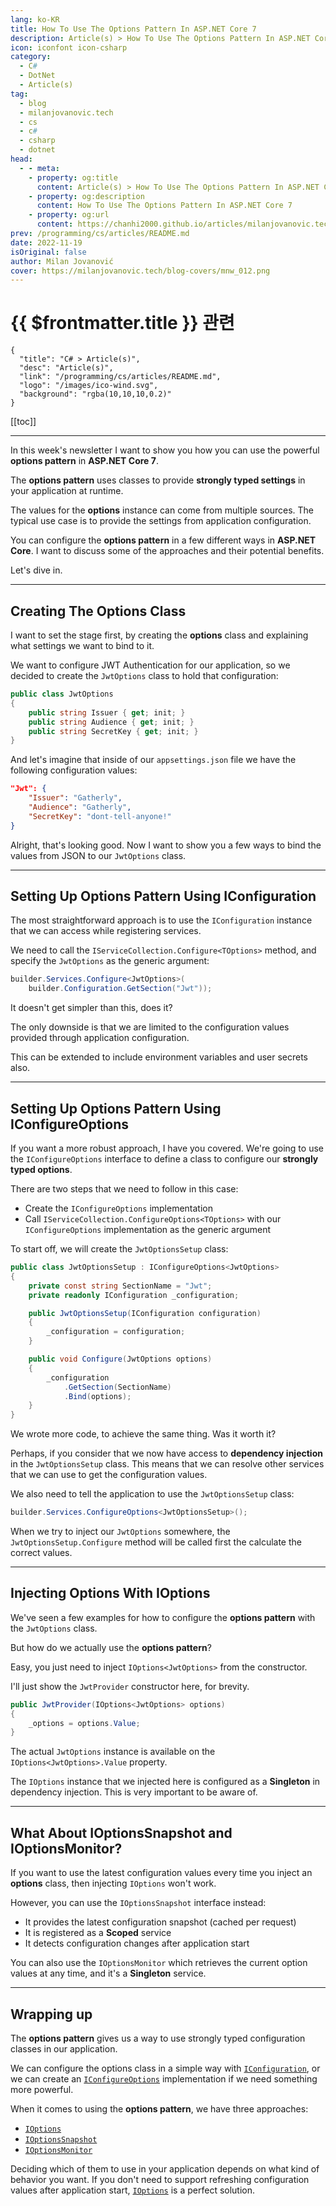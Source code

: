 ```yaml
---
lang: ko-KR
title: How To Use The Options Pattern In ASP.NET Core 7
description: Article(s) > How To Use The Options Pattern In ASP.NET Core 7
icon: iconfont icon-csharp
category: 
  - C#
  - DotNet
  - Article(s)
tag: 
  - blog
  - milanjovanovic.tech
  - cs
  - c#
  - csharp
  - dotnet
head:
  - - meta:
    - property: og:title
      content: Article(s) > How To Use The Options Pattern In ASP.NET Core 7
    - property: og:description
      content: How To Use The Options Pattern In ASP.NET Core 7
    - property: og:url
      content: https://chanhi2000.github.io/articles/milanjovanovic.tech/how-to-use-the-options-pattern-in-asp-net-core-7.html
prev: /programming/cs/articles/README.md
date: 2022-11-19
isOriginal: false
author: Milan Jovanović
cover: https://milanjovanovic.tech/blog-covers/mnw_012.png
---
```


# {{ $frontmatter.title }} 관련

```component VPCard
{
  "title": "C# > Article(s)",
  "desc": "Article(s)",
  "link": "/programming/cs/articles/README.md",
  "logo": "/images/ico-wind.svg",
  "background": "rgba(10,10,10,0.2)"
}
```

[[toc]]

---

<SiteInfo
  name="How To Use The Options Pattern In ASP.NET Core 7"
  desc="In this week's newsletter I want to show you how you can use the powerful Options pattern in ASP.NET Core 7. The options pattern uses classes to provide strongly typed settings in your application at runtime. The values for the options instance can come from multiple sources. The typical use case is to provide the settings from application configuration."
  url="https://milanjovanovic.tech/blog/how-to-use-the-options-pattern-in-asp-net-core-7/"
  logo="https://milanjovanovic.tech/profile_favicon.png"
  preview="https://milanjovanovic.tech/blog-covers/mnw_012.png"/>

In this week's newsletter I want to show you how you can use the powerful **options pattern** in **ASP.NET Core 7**.

The **options pattern** uses classes to provide **strongly typed settings** in your application at runtime.

The values for the **options** instance can come from multiple sources. The typical use case is to provide the settings from application configuration.

You can configure the **options pattern** in a few different ways in **ASP.NET Core**. I want to discuss some of the approaches and their potential benefits.

Let's dive in.

---

## Creating The Options Class

I want to set the stage first, by creating the **options** class and explaining what settings we want to bind to it.

We want to configure JWT Authentication for our application, so we decided to create the `JwtOptions` class to hold that configuration:

```cs
public class JwtOptions
{
    public string Issuer { get; init; }
    public string Audience { get; init; }
    public string SecretKey { get; init; }
}
```

And let's imagine that inside of our `appsettings.json` file
we have the following configuration values:

```json
"Jwt": {
    "Issuer": "Gatherly",
    "Audience": "Gatherly",
    "SecretKey": "dont-tell-anyone!"
}
```

Alright, that's looking good. Now I want to show you a few ways to bind the values from JSON to our `JwtOptions` class.

---

## Setting Up Options Pattern Using IConfiguration

The most straightforward approach is to use the `IConfiguration` instance that we can access while registering services.

We need to call the `IServiceCollection.Configure<TOptions>` method, and specify the `JwtOptions` as the generic argument:

```cs
builder.Services.Configure<JwtOptions>(
    builder.Configuration.GetSection("Jwt"));
```

It doesn't get simpler than this, does it?

The only downside is that we are limited to the configuration values provided through application configuration.

This can be extended to include environment variables and user secrets also.

---

## Setting Up Options Pattern Using IConfigureOptions

If you want a more robust approach, I have you covered. We're going to use the `IConfigureOptions` interface to define a class to configure our **strongly typed options**.

There are two steps that we need to follow in this case:

- Create the `IConfigureOptions` implementation
- Call `IServiceCollection.ConfigureOptions<TOptions>` with our `IConfigureOptions` implementation as the generic argument

To start off, we will create the `JwtOptionsSetup` class:

```cs
public class JwtOptionsSetup : IConfigureOptions<JwtOptions>
{
    private const string SectionName = "Jwt";
    private readonly IConfiguration _configuration;

    public JwtOptionsSetup(IConfiguration configuration)
    {
        _configuration = configuration;
    }

    public void Configure(JwtOptions options)
    {
        _configuration
            .GetSection(SectionName)
            .Bind(options);
    }
}
```

We wrote more code, to achieve the same thing. Was it worth it?

Perhaps, if you consider that we now have access to **dependency injection** in the `JwtOptionsSetup` class. This means that we can resolve other services that we can use to get the configuration values.

We also need to tell the application to use the `JwtOptionsSetup` class:

```cs
builder.Services.ConfigureOptions<JwtOptionsSetup>();
```

When we try to inject our `JwtOptions` somewhere, the `JwtOptionsSetup.Configure` method will be called first the calculate the correct values.

---

## Injecting Options With IOptions

We've seen a few examples for how to configure the **options pattern** with the `JwtOptions` class.

But how do we actually use the **options pattern**?

Easy, you just need to inject `IOptions<JwtOptions>` from the constructor.

I'll just show the `JwtProvider` constructor here, for brevity.

```cs
public JwtProvider(IOptions<JwtOptions> options)
{
    _options = options.Value;
}
```

The actual `JwtOptions` instance is available on the `IOptions<JwtOptions>.Value` property.

The `IOptions` instance that we injected here is configured as a **Singleton** in dependency injection. This is very important to be aware of.

---

## What About IOptionsSnapshot and IOptionsMonitor?

If you want to use the latest configuration values every time you inject an **options** class, then injecting `IOptions` won't work.

However, you can use the `IOptionsSnapshot` interface instead:

- It provides the latest configuration snapshot (cached per request)
- It is registered as a **Scoped** service
- It detects configuration changes after application start

You can also use the `IOptionsMonitor` which retrieves the current option values at any time, and it's a **Singleton** service.

---

## Wrapping up

The **options pattern** gives us a way to use strongly typed configuration classes in our application.

We can configure the options class in a simple way with [`IConfiguration`](#setting-up-options-pattern-using-iconfiguration), or we can create an [`IConfigureOptions`](#setting-up-options-pattern-using-iconfigureoptions) implementation if we need something more powerful.

When it comes to using the **options pattern**, we have three approaches:

- [<FontIcon icon="fa-brands fa-microsoft"/>`IOptions`](https://learn.microsoft.com/en-us/dotnet/api/microsoft.extensions.options.ioptions-1?view=dotnet-plat-ext-7.0)
- [<FontIcon icon="fa-brands fa-microsoft"/>`IOptionsSnapshot`](https://learn.microsoft.com/en-us/dotnet/api/microsoft.extensions.options.ioptionssnapshot-1?view=dotnet-plat-ext-7.0)
- [<FontIcon icon="fa-brands fa-microsoft"/>`IOptionsMonitor`](https://learn.microsoft.com/en-us/dotnet/api/microsoft.extensions.options.ioptionsmonitor-1?view=dotnet-plat-ext-7.0)

Deciding which of them to use in your application depends on what kind of behavior you want. If you don't need to support refreshing configuration values after application start, [`IOptions`](#injecting-options-with-ioptions) is a perfect solution.

